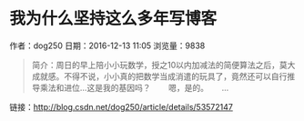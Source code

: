 # 我为什么坚持这么多年写博客
作者：dog250
日期：2016-12-13 11:05
浏览量：9838
> 简介：周日的早上陪小小玩数学，授之10以内加减法的简便算法之后，莫大成就感。不得不说，小小真的把数学当成消遣的玩具了，竟然还可以自行推导乘法和进位...这是我的基因吗？        嗯，是的。      ...

 链接：http://blog.csdn.net/dog250/article/details/53572147
